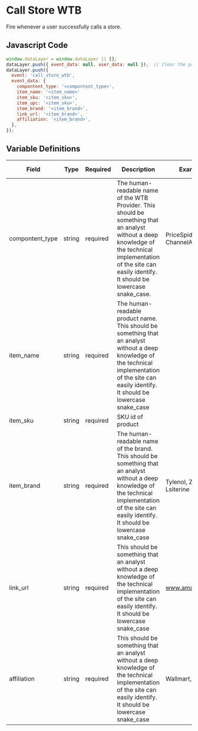 # Call Store WTB

Fire whenever a user successfully calls a store.

## Javascript Code

```js
window.dataLayer = window.dataLayer || [];
dataLayer.push({ event_data: null, user_data: null });  // Clear the previous event_data object.
dataLayer.push({
  event: 'call_store_wtb',
  event_data: {
    compontent_type: '<compontent_type>',
    item_name: '<item_name>'
    item_sku: '<item_sku>',
    item_upc: '<item_sku>',
    item_brand: '<item_brand>',
    link_url: '<item_brand>',
    affiliation: '<item_brand>',
  },
});
```

## Variable Definitions

|Field|Type|Required|Description|Example|Pattern|Min Length|Max Length|Minimum|Maximum|Multiple Of|
| --- | --- | --- | --- | --- | --- | --- | --- | --- | --- | --- |
|compontent_type|string|required|The human-readable name of the WTB Provider. This should be something that an analyst without a deep knowledge of the technical implementation of the site can easily identify. It should be lowercase snake_case.|PriceSpider, ChannelAdvisor|
|item_name|string|required|The human-readable product name. This should be something that an analyst without a deep knowledge of the technical implementation of the site can easily identify. It should be lowercase snake_case||
|item_sku|string|required|SKU id of product||
|item_brand|string|required|The human-readable name of the brand. This should be something that an analyst without a deep knowledge of the technical implementation of the site can easily identify. It should be lowercase snake_case|Tylenol, Zyretc, Lsiterine|
|link_url|string|required|This should be something that an analyst without a deep knowledge of the technical implementation of the site can easily identify. It should be lowercase snake_case|www.amazon.com|
|affiliation|string|required|This should be something that an analyst without a deep knowledge of the technical implementation of the site can easily identify. It should be lowercase snake_case|Wallmart, CVS|

